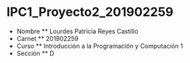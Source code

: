 # IPC1_Proyecto2_201902259
* Nombre
** Lourdes Patricia Reyes Castillo
* Carnet
** 201902259
* Curso
** Introducción a la Programación y Computación 1
* Sección
** D
